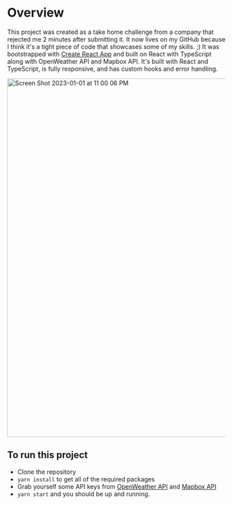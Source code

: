 # Overview

This project was created as a take home challenge from a company that rejected me 2 minutes after submitting it. It now lives on my GitHub because I think it's a tight piece of code that showcases some of my skills. ;) It was bootstrapped with [Create React App](https://github.com/facebook/create-react-app) and built on React with TypeScript along with OpenWeather API and Mapbox API. It's built with React and TypeScript, is fully responsive, and has custom hooks and error handling.


<img width="828" alt="Screen Shot 2023-01-01 at 11 00 06 PM" src="https://user-images.githubusercontent.com/32374789/210294898-841f4e09-8880-4720-910f-5de96ed9fe01.png">


## To run this project

-   Clone the repository
-   `yarn install` to get all of the required packages
-   Grab yourself some API keys from [OpenWeather API](https://openweathermap.org/api) and [Mapbox API](https://www.mapbox.com/)
-   `yarn start` and you should be up and running.
